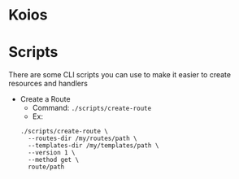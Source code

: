 # Koios

# Scripts

There are some CLI scripts you can use to make it easier to create
resources and handlers

- Create a Route
  - Command: `./scripts/create-route`
  - Ex:
  ```shell
  ./scripts/create-route \
    --routes-dir /my/routes/path \
    --templates-dir /my/templates/path \
    --version 1 \
    --method get \
    route/path
  ```